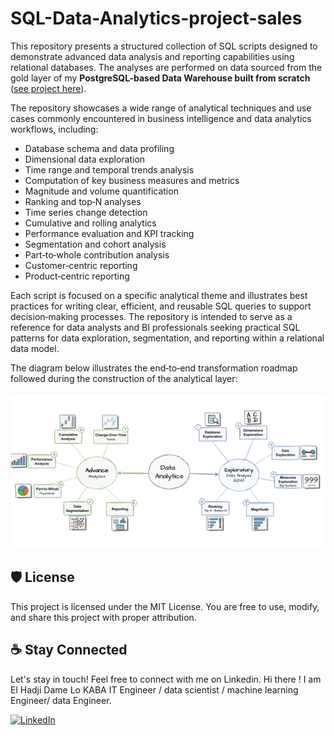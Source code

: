# SQL-Data-Analytics-project-sales

This repository presents a structured collection of SQL scripts designed to demonstrate advanced data analysis and reporting capabilities using relational databases. The analyses are performed on data sourced from the gold layer of my **PostgreSQL-based Data Warehouse built from scratch** ([see project here](https://github.com/dmlk79/sql-datawarehouse-project)).

The repository showcases a wide range of analytical techniques and use cases commonly encountered in business intelligence and data analytics workflows, including:
- Database schema and data profiling
- Dimensional data exploration
- Time range and temporal trends analysis
- Computation of key business measures and metrics
- Magnitude and volume quantification
- Ranking and top‑N analyses
- Time series change detection
- Cumulative and rolling analytics
- Performance evaluation and KPI tracking
- Segmentation and cohort analysis
- Part‑to‑whole contribution analysis
- Customer‑centric reporting
- Product‑centric reporting

Each script is focused on a specific analytical theme and illustrates best practices for writing clear, efficient, and reusable SQL queries to support decision‑making processes. The repository is intended to serve as a reference for data analysts and BI professionals seeking practical SQL patterns for data exploration, segmentation, and reporting within a relational data model.

The diagram below illustrates the end‑to‑end transformation roadmap followed during the construction of the analytical layer:

![Transformations Roadmap](docs/data-analytics-transformations.png)



## 🛡️ License
This project is licensed under the MIT License. You are free to use, modify, and share this project with proper attribution.

## ☕ Stay Connected

Let's stay in touch! Feel free to connect with me on Linkedin.
Hi there ! I am El Hadji Dame Lo KABA IT Engineer / data scientist / machine learning Engineer/ data Engineer.

[![LinkedIn](https://img.shields.io/badge/LinkedIn-0077B5?style=for-the-badge&logo=linkedin&logoColor=white)](https://www.linkedin.com/in/el-hadji-dame-lo-kaba-02597a319/)
